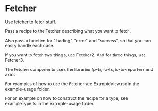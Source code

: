 # Fetcher

Use fetcher to fetch stuff. 

Pass a recipe to the Fetcher describing what you want to fetch.

Also pass a function for "loading", "error" and "success", so that you can easily handle each case.

If you want to fetch two things, use Fetcher2. And for three things, use Fetcher3.

The Fetcher components uses the libraries fp-ts, io-ts, io-ts-reporters and axios.

For examples of how to use the Fetcher see ExampleView.tsx in the example-usage folder.

For an example on how to construct the recipe for a type, see exampleType.ts in the example-usage folder.
